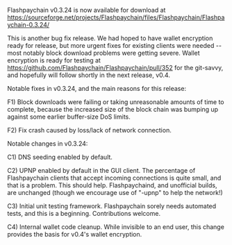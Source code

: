 Flashpaychain v0.3.24 is now available for download at
https://sourceforge.net/projects/Flashpaychain/files/Flashpaychain/Flashpaychain-0.3.24/

This is another bug fix release.  We had hoped to have wallet encryption ready for release, but more urgent fixes for existing clients were needed -- most notably block download problems were getting severe.  Wallet encryption is ready for testing at https://github.com/Flashpaychain/Flashpaychain/pull/352 for the git-savvy, and hopefully will follow shortly in the next release, v0.4.

Notable fixes in v0.3.24, and the main reasons for this release:

F1) Block downloads were failing or taking unreasonable amounts of time to complete, because the increased size of the block chain was bumping up against some earlier buffer-size DoS limits.

F2) Fix crash caused by loss/lack of network connection.

Notable changes in v0.3.24:

C1) DNS seeding enabled by default.

C2) UPNP enabled by default in the GUI client.  The percentage of Flashpaychain clients that accept incoming connections is quite small, and that is a problem.  This should help.  Flashpaychaind, and unofficial builds, are unchanged (though we encourage use of "-upnp" to help the network!)

C3) Initial unit testing framework.  Flashpaychain sorely needs automated tests, and this is a beginning.  Contributions welcome.

C4) Internal wallet code cleanup.  While invisible to an end user, this change provides the basis for v0.4's wallet encryption.
